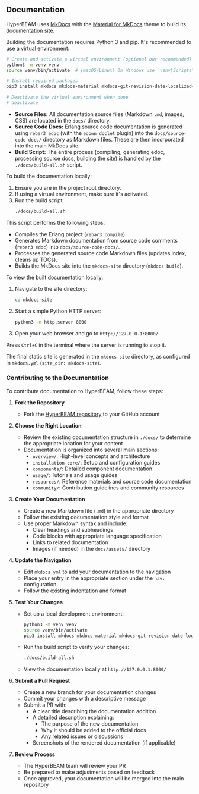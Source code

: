 
## Documentation

HyperBEAM uses [MkDocs](https://www.mkdocs.org/) with the [Material for MkDocs](https://squidfunk.github.io/mkdocs-material/) theme to build its documentation site.

Building the documentation requires Python 3 and pip. It's recommended to use a virtual environment:

```bash
# Create and activate a virtual environment (optional but recommended)
python3 -m venv venv
source venv/bin/activate  # (macOS/Linux) On Windows use `venv\Scripts\activate`

# Install required packages
pip3 install mkdocs mkdocs-material mkdocs-git-revision-date-localized-plugin

# Deactivate the virtual environment when done
# deactivate
```

- **Source Files:** All documentation source files (Markdown `.md`, images, CSS) are located in the `docs/` directory.
- **Source Code Docs:** Erlang source code documentation is generated using `rebar3 edoc` (with the `edown_doclet` plugin) into the `docs/source-code-docs/` directory as Markdown files. These are then incorporated into the main MkDocs site.
- **Build Script:** The entire process (compiling, generating edoc, processing source docs, building the site) is handled by the `./docs/build-all.sh` script.

To build the documentation locally:

1.  Ensure you are in the project root directory.
2.  If using a virtual environment, make sure it's activated.
3.  Run the build script:
    ```bash
    ./docs/build-all.sh
    ```

This script performs the following steps:
- Compiles the Erlang project (`rebar3 compile`).
- Generates Markdown documentation from source code comments (`rebar3 edoc`) into `docs/source-code-docs/`.
- Processes the generated source code Markdown files (updates index, cleans up TOCs).
- Builds the MkDocs site into the `mkdocs-site` directory (`mkdocs build`).

To view the built documentation locally:

1.  Navigate to the site directory:
    ```bash
    cd mkdocs-site
    ```
2.  Start a simple Python HTTP server:
    ```bash
    python3 -m http.server 8000
    ```
3.  Open your web browser and go to `http://127.0.0.1:8000/`.

Press `Ctrl+C` in the terminal where the server is running to stop it.

The final static site is generated in the `mkdocs-site` directory, as configured in `mkdocs.yml` (`site_dir: mkdocs-site`).

### Contributing to the Documentation

To contribute documentation to HyperBEAM, follow these steps:

1. **Fork the Repository**
   - Fork the [HyperBEAM repository](https://github.com/permaweb/HyperBEAM) to your GitHub account

2. **Choose the Right Location**
   - Review the existing documentation structure in `./docs/` to determine the appropriate location for your content
   - Documentation is organized into several main sections:
     - `overview/`: High-level concepts and architecture
     - `installation-core/`: Setup and configuration guides
     - `components/`: Detailed component documentation
     - `usage/`: Tutorials and usage guides
     - `resources/`: Reference materials and source code documentation
     - `community/`: Contribution guidelines and community resources

3. **Create Your Documentation**
   - Create a new Markdown file (`.md`) in the appropriate directory
   - Follow the existing documentation style and format
   - Use proper Markdown syntax and include:
     - Clear headings and subheadings
     - Code blocks with appropriate language specification
     - Links to related documentation
     - Images (if needed) in the `docs/assets/` directory

4. **Update the Navigation**
   - Edit `mkdocs.yml` to add your documentation to the navigation
   - Place your entry in the appropriate section under the `nav:` configuration
   - Follow the existing indentation and format

5. **Test Your Changes**
   - Set up a local development environment:
     ```bash
     python3 -m venv venv
     source venv/bin/activate
     pip3 install mkdocs mkdocs-material mkdocs-git-revision-date-localized-plugin
     ```
   - Run the build script to verify your changes:
     ```bash
     ./docs/build-all.sh
     ```
   - View the documentation locally at `http://127.0.0.1:8000/`

6. **Submit a Pull Request**
   - Create a new branch for your documentation changes
   - Commit your changes with a descriptive message
   - Submit a PR with:
     - A clear title describing the documentation addition
     - A detailed description explaining:
       - The purpose of the new documentation
       - Why it should be added to the official docs
       - Any related issues or discussions
     - Screenshots of the rendered documentation (if applicable)

7. **Review Process**
   - The HyperBEAM team will review your PR
   - Be prepared to make adjustments based on feedback
   - Once approved, your documentation will be merged into the main repository
